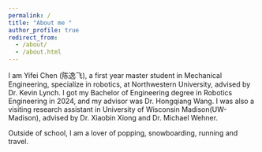 ```yaml
---
permalink: /
title: "About me "
author_profile: true
redirect_from: 
  - /about/
  - /about.html
---
```


I am Yifei Chen (陈逸飞), a first year master student in Mechanical Engineering, specialize in robotics, at Northwestern University, advised by Dr. Kevin Lynch. I got my Bachelor of Engineering degree in Robotics Engineering in 2024, and my advisor was Dr. Hongqiang Wang. I was also a visiting research assistant in University of Wisconsin Madison(UW-Madison), advised by Dr. Xiaobin Xiong and Dr. Michael Wehner. 

Outside of school, I am a lover of popping, snowboarding, running and travel. 
